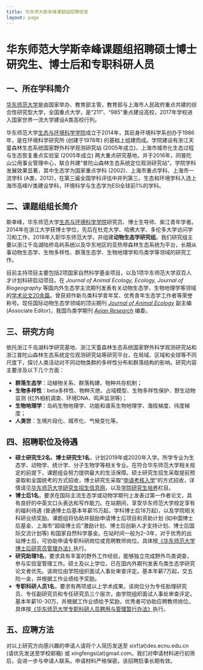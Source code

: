 ```yaml
---
title: 华东师大斯幸峰课题组招聘信息
layout: page
---
```


# 华东师范大学斯幸峰课题组招聘硕士博士研究生、博士后和专职科研人员

## 一、所在学科简介

[华东师范大学](http://www.ecnu.edu.cn)是由国家举办、教育部主管，教育部与上海市人民政府重点共建的综合性研究型大学，全国重点大学，是“211”、“985”重点建设高校，2017年学校进入国家世界一流大学建设A类高校行列。

华东师范大学[生态与环境科学学院](http://www.sees.ecnu.edu.cn)成立于2014年，其前身环境科学系创办于1986年，是在环境科学研究所 (创建于1978年) 的基础上组建而成。学院建设有浙江天童森林生态系统国家野外科学观测研究站 (2005年成立)、上海市城市化生态过程与生态恢复重点实验室 (2005年成立) 两大重点研究基地，并于2016年，同普陀山公用事业管理中心，联合共建“普陀山森林生态系统定位观测研究站”。学院学科发展效果显著，其中生态学为国家重点学科 (2002)、上海市重点学科、上海市一流学科 (A类，2012)，在第三届全国学科评估中并列第三。生态和环境学科入选上海市高峰IV类建设学科，环境科学与生态学为ESI全球前1%的学科。

## 二、课题组组长简介

斯幸峰，华东师范大学[生态与环境科学学院](http://www.sees.ecnu.edu.cn)研究员、博士生导师、紫江青年学者。2014年在浙江大学获博士学位，先后在杜克大学、哈佛大学、多伦多大学访问学习和工作，2018年入职华东师范大学，并组建**动物生态学研究组**。我们研究组主要以浙江千岛湖陆桥岛屿系统以及华东地区的亚热带森林生态系统为平台，长期从事动物生态学、生物多样性、群落生态学、生物地理学和鸟类学等领域的研究工作。

目前主持项目主要包括2项国家自然科学基金项目，以及1项华东师范大学双百人才计划科研启动项目。在 *Journal of Animal Ecology, Ecology, Journal of Biogeography* 等国内外生态学主流期刊发表有关动物生态学、生物地理学等领域的[学术论文20余篇](http://sixf.org/cn/publication/)。曾获郑作新鸟类科学青年奖、优秀青年生态学工作者等荣誉称号。现任国际动物生态学领域的顶尖期刊 [*Journal of Animal Ecology*](http://besjournals.onlinelibrary.wiley.com/hub/journal/10.1111/(ISSN)1365-2656/) 副主编 (Associate Editor)，我国鸟类学期刊 [*Avian Research*](https://avianres.biomedcentral.com) 编委。

## 三、研究方向

依托浙江千岛湖科学研究基地、浙江天童森林生态系统国家野外科学观测研究站和浙江普陀山森林生态系统定位观测研究站等研究平台，在局域、区域和全球等不同尺度下，探讨人类活动对不同动物类群的多样性分布和群落结构的影响。研究内容主要涉及以下几个方面：

- **群落生态学**：动植物关系、群落构建、物种共存机制；
- **生物多样性**：beta多样性、物种灭绝、占域模型、生物多样性保护、野生动物监测 (红外相机调查、环境DNA、鸣声监测等)；
- **生物地理学**：岛屿生物地理学、功能和谱系生物地理学、海拔梯度、纬度梯度；
- **人类世**：生境片段化、城市化、气候变化等。


## 四、招聘职位及待遇

- **硕士研究生2名、博士研究生1名**，计划2019年或2020年入学。所学专业为生态学、动物学、统计学、分子生物学等相关专业。在符合华东师范大学相关规定的前提下，课题组会努力提供最大的生活保障。硕士研究生招生采取提前预录取和全国统考的方式招收，博士研究生采取“[申请考核入学](https://yjszs.ecnu.edu.cn/system/bssqkhfa_detail.asp?id=2018111515522020130081201970554751)”的方式招收，详情请见[华东师范大学研究生招生信息网](https://yjszs.ecnu.edu.cn)，以及[学院研究生培养](http://www.sees.ecnu.edu.cn/index.php?classid=7323)栏目。
- **博士后1名**，要求在国际主流生态学或动物学期刊上发表过第一作者论文，具有良好的中英文口头表达和写作能力。在站期间，享受华东师范大学规定享有的福利待遇 (普通博士后基本年薪15万起，学科博士后18万起)，以及学院相关科研业绩奖励。课题组将协助并鼓励申请博士后项目和资助计划 (如中国博士后基金、上海市“超级博士后”激励计划、博士后创新人才支持计划、博士后国际交流计划等) 和国家自然科学基金。在站时间一般为2–3年，对于优秀的出站博士后，可协助申请专职科研岗位或竞聘教师岗位。具体按[《华东师范大学博士后研究员管理办法》](http://postdoctor.ecnu.edu.cn/s/194/t/346/5e/d9/info155353.htm)执行。
- **研究助理1名**，要求具有丰富的野外工作经验，能够独立完成野外鸟类调查，参与实验室管理工作。硕士及以上学位，已在国内外期刊发表鸟类生态学研究论文者优先。该岗位由学院组织面试人事处审查评定。基本年薪7万起，交五险一金，并根据工作业绩给予奖励。
- **专职科研人员1名**，要求有两项或以上学术成果。该岗位分为专任助理研究员、专任副研究员和专任研究员三个层次，由学院组织面试人事处审查评定。基本年薪10-30万，并根据工作业绩给予奖励，优秀者可协助应聘教师岗位。具体按[《华东师范大学专职科研人员聘用与管理暂行办法》](http://hr.ecnu.edu.cn/s/116/t/209/4e/b9/info151225.htm)执行。


## 五、应聘方法

对以上研究方向感兴趣的申请人请将个人简历发送至 sixf(at)des.ecnu.edu.cn (请优先发送至学校邮箱) 或 xingfengsi(at)gmail.com。我们对申请材料进行初筛后，会进一步与申请人联系。申请材料严格保密。该招聘启事长期有效。

